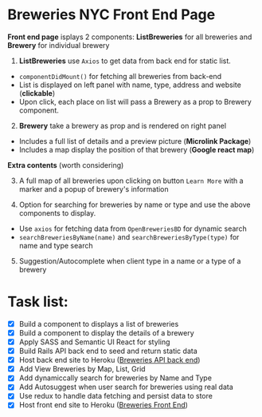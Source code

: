 # Breweries NYC Front End Page 

**Front end page** isplays 2 components: **ListBreweries** for all breweries and **Brewery** for individual brewery

1. **ListBreweries** use `Axios` to get data from back end for static list.
  - `componentDidMount()` for fetching all breweries from back-end
  - List is displayed on left panel with name, type, address and website (**clickable**)
  - Upon click, each place on list will pass a Brewery as a prop to Brewery component.

2. **Brewery** take a brewery as prop and is rendered on right panel
  - Includes a full list of details and a preview picture (**Microlink Package**)
  - Includes a map display the position of that brewery (**Google react map**)

**Extra contents** (worth considering)

3. A full map of all breweries upon clicking on button `Learn More` with a marker and a popup of brewery's information

4. Option for searching for breweries by name or type and use the above components to display.
  -  Use `axios` for fetching data from `OpenBreweriesBD` for dynamic search
  - `searchBreweriesByName(name)` and `searchBreweriesByType(type)` for name and type search

5. Suggestion/Autocomplete when client type in a name or a type of a brewery

# Task list:

- [x] Build a component to displays a list of breweries
- [x] Build a component to display the details of a brewery
- [x] Apply SASS and Semantic UI React for styling
- [x] Build Rails API back end to seed and return static data
- [x] Host back end site to Heroku ([Breweries API back end](https://breweries-api.herokuapp.com/api/v1/places))
- [x] Add View Breweries by Map, List, Grid
- [x] Add dynamiccally search for breweries by Name and Type
- [x] Add Autosuggest when user search for breweries using real data
- [x] Use redux to handle data fetching and persist data to store
- [x] Host front end site to Heroku ([Breweries Front End](https://nycbreweries.herokuapp.com/))
